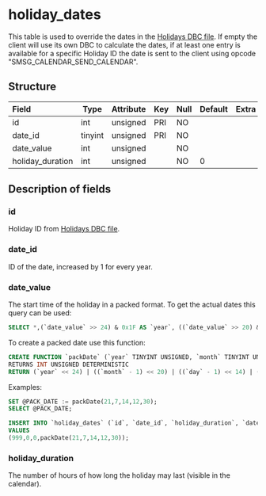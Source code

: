 # holiday\_dates

This table is used to override the dates in the [Holidays DBC file](../../dbc/Holidays.md). If empty the client will use its own DBC to calculate the dates, if at least one entry is available for a specific Holiday ID the date is sent to the client using opcode "SMSG_CALENDAR_SEND_CALENDAR".

## Structure

| Field            | Type    | Attribute | Key | Null | Default | Extra | Comment |
|:-----------------|---------|-----------|-----|------|---------|-------|---------|
| id               | int     | unsigned  | PRI | NO   |         |       |         |
| date_id          | tinyint | unsigned  | PRI | NO   |         |       |         |
| date_value       | int     | unsigned  |     | NO   |         |       |         |
| holiday_duration | int     | unsigned  |     | NO   | 0       |       |         |

## Description of fields

### id

Holiday ID from [Holidays DBC file](../../dbc/Holidays.md).

### date_id

ID of the date, increased by 1 for every year.

### date_value

The start time of the holiday in a packed format. To get the actual dates this query can be used:

```sql
SELECT *,(`date_value` >> 24) & 0x1F AS `year`, ((`date_value` >> 20) & 0xF) + 1 AS `month`, ((`date_value` >> 14) & 0x3F) + 1 AS `day`, (`date_value` >> 6) & 0x1F AS `hour`, `date_value` & 0x3F AS `minute` FROM `holiday_dates`;
```

To create a packed date use this function:
```sql
CREATE FUNCTION `packDate` (`year` TINYINT UNSIGNED, `month` TINYINT UNSIGNED, `day` TINYINT UNSIGNED, `hour` TINYINT UNSIGNED, `minute` TINYINT UNSIGNED)
RETURNS INT UNSIGNED DETERMINISTIC
RETURN (`year` << 24) | ((`month` - 1) << 20) | ((`day` - 1) << 14) | (`hour` << 6) | `minute`;
```

Examples:
```sql
SET @PACK_DATE := packDate(21,7,14,12,30);
SELECT @PACK_DATE;
```

```sql
INSERT INTO `holiday_dates` (`id`, `date_id`, `holiday_duration`, `date_value`)
VALUES
(999,0,0,packDate(21,7,14,12,30));
```

### holiday_duration

The number of hours of how long the holiday may last (visible in the calendar).
